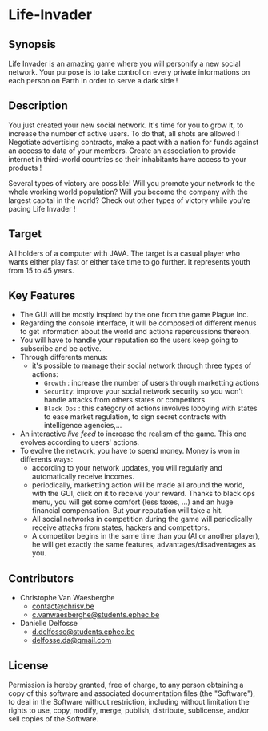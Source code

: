 # Life-Invader


## Synopsis

Life Invader is an amazing game where you will personify a new social network. Your purpose is to take control on every private informations on each person on Earth in order to serve a dark side !


## Description 

You just created your new social network. It's time for you to grow it, to increase the number of active users. To do that, all shots are allowed ! Negotiate advertising contracts, make a pact with a nation for funds against an access to data of your members. Create an association to provide internet in third-world countries so their inhabitants have access to your products !

Several types of victory are possible! Will you promote your network to the whole working world population? Will you become the company with the largest capital in the world? Check out other types of victory while you're pacing Life Invader !


## Target

All holders of a computer with JAVA. The target is a casual player who wants either play fast or either take time to go further. It represents youth from 15 to 45 years.

## Key Features

- The GUI will be mostly inspired by the one from the game Plague Inc.
- Regarding the console interface, it will be composed of different menus to get information about the world and actions repercussions thereon.
- You will have to handle your reputation so the users keep going to subscribe and be active.
- Through differents menus:
  - it's possible to manage their social network through three types of actions:
      - `Growth` : increase the number of users through marketting actions
      - `Security`: improve your social network security so you won't handle attacks from others states or competitors
      - `Black Ops` : this category of actions involves lobbying with states to ease market regulation, to sign secret contracts with intelligence agencies,...
- An interactive _live feed_ to increase the realism of the game. This one evolves according to users' actions.
- To evolve the network, you have to spend money. Money is won in differents ways:
  - according to your network updates, you will regularly and automatically receive incomes.
  - periodically, marketting action will be made all around the world, with the GUI, click on it to receive your reward. 
    Thanks to black ops menu, you will get some comfort (less taxes, ...) and an huge financial compensation. But your reputation will take a hit.
  - All social networks in competition during the game will periodically receive attacks from states, hackers and competitors.
  - A competitor begins in the same time than you (AI or another player), he will get exactly the same features, advantages/disadventages as you.

## Contributors

* Christophe Van Waesberghe 
  * <contact@chrisv.be>
  * <c.vanwaesberghe@students.ephec.be>
* Danielle Delfosse 
  * <d.delfosse@students.ephec.be>
  * <delfosse.da@gmail.com>
  

## License

Permission is hereby granted, free of charge, to any person obtaining a copy of this software and associated documentation files (the "Software"), to deal in the Software without restriction, including without limitation the rights to use, copy, modify, merge, publish, distribute, sublicense, and/or sell copies of the Software.





